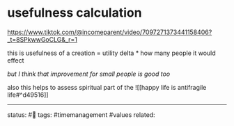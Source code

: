 # usefulness calculation
https://www.tiktok.com/@incomeparent/video/7097271373441158406?_t=8SPkwwGoCLG&_r=1

this is usefulness of a creation = utility delta * how many people it would effect

*but I think that improvement for small people is good too*

also this helps to assess spiritual part of the ![[happy life is antifragile life#^d49516]]


---
status: #🌱
tags: #timemanagement #values 
related: 